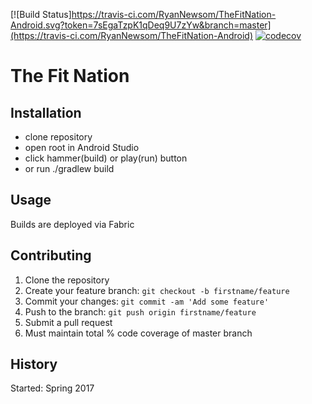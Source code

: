 [![Build Status]https://travis-ci.com/RyanNewsom/TheFitNation-Android.svg?token=7sEgaTzpK1qDeq9U7zYw&branch=master](https://travis-ci.com/RyanNewsom/TheFitNation-Android)
[![codecov](https://codecov.io/gh/RyanNewsom/TheFitNation-Android/branch/master/graph/badge.svg?token=y1GuaVo4BA)](https://codecov.io/gh/RyanNewsom/TheFitNation-Android)

# The Fit Nation

## Installation
* clone repository   
* open root in Android Studio    
* click hammer(build) or play(run) button
* or run ./gradlew build    

## Usage
Builds are deployed via Fabric

## Contributing

1. Clone the repository    
2. Create your feature branch: `git checkout -b firstname/feature`    
3. Commit your changes: `git commit -am 'Add some feature'`    
4. Push to the branch: `git push origin firstname/feature`    
5. Submit a pull request      
6. Must maintain total % code coverage of master branch    

## History
Started: Spring 2017
